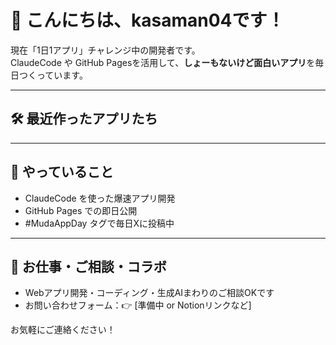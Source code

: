 # 👋 こんにちは、kasaman04です！

現在「1日1アプリ」チャレンジ中の開発者です。  
ClaudeCode や GitHub Pagesを活用して、**しょーもないけど面白いアプリ**を毎日つくっています。

---

## 🛠 最近作ったアプリたち


---

## 🚀 やっていること

- ClaudeCode を使った爆速アプリ開発  
- GitHub Pages での即日公開  
- #MudaAppDay タグで毎日Xに投稿中

---

## 💌 お仕事・ご相談・コラボ

- Webアプリ開発・コーディング・生成AIまわりのご相談OKです  
- お問い合わせフォーム：👉 [準備中 or Notionリンクなど]

お気軽にご連絡ください！
